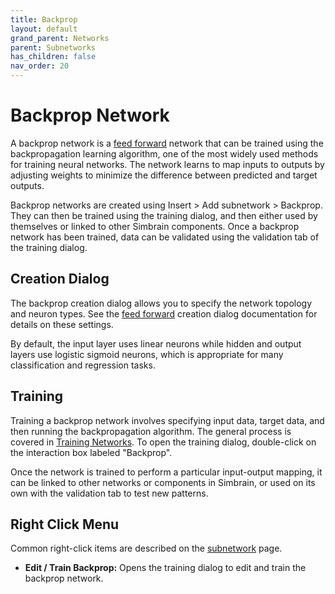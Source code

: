 ```yaml
---
title: Backprop
layout: default
grand_parent: Networks
parent: Subnetworks
has_children: false
nav_order: 20
---
```


# Backprop Network

<!-- TODO: Add image -->

A backprop network is a [feed forward](feedForward) network that can be trained using the backpropagation learning algorithm, one of the most widely used methods for training neural networks. The network learns to map inputs to outputs by adjusting weights to minimize the difference between predicted and target outputs.

Backprop networks are created using Insert > Add subnetwork > Backprop. They can then be trained using the training dialog, and then either used by themselves or linked to other Simbrain components. Once a backprop network has been trained, data can be validated using the validation tab of the training dialog.

## Creation Dialog

The backprop creation dialog allows you to specify the network topology and neuron types. See the [feed forward](feedForward) creation dialog documentation for details on these settings.

By default, the input layer uses linear neurons while hidden and output layers use logistic sigmoid neurons, which is appropriate for many classification and regression tasks.

## Training

Training a backprop network involves specifying input data, target data, and then running the backpropagation algorithm. The general process is covered in [Training Networks](../trainingNetworks#supervised-learning). To open the training dialog, double-click on the interaction box labeled "Backprop".

Once the network is trained to perform a particular input-output mapping, it can be linked to other networks or components in Simbrain, or used on its own with the validation tab to test new patterns.

## Right Click Menu

Common right-click items are described on the [subnetwork](.) page.

- **Edit / Train Backprop:** Opens the training dialog to edit and train the backprop network.
